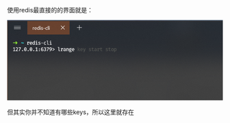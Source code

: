 使用redis最直接的的界面就是：

![title](https://raw.githubusercontent.com/jinfagang/public_images/master/gitnotes/2020/03/05/1583408906599-1583408906636.png)

但其实你并不知道有哪些keys，所以这里就存在